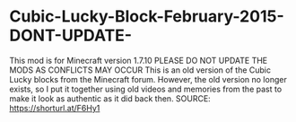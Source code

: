 # Cubic-Lucky-Block-February-2015-DONT-UPDATE-
This mod is for Minecraft version 1.7.10
PLEASE DO NOT UPDATE THE MODS AS CONFLICTS MAY OCCUR This is an old version of the Cubic Lucky blocks from the Minecraft forum. However, the old version no longer exists, so I put it together using old videos and memories from the past to make it look as authentic as it did back then. SOURCE: https://shorturl.at/F6Hy1
